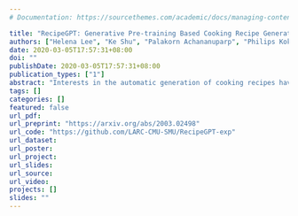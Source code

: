 ```yaml
---
# Documentation: https://sourcethemes.com/academic/docs/managing-content/

title: "RecipeGPT: Generative Pre-training Based Cooking Recipe Generation and Evaluation System"
authors: ["Helena Lee", "Ke Shu", "Palakorn Achananuparp", "Philips Kokoh Prasetyo", "Yue Liu", "Ee-Peng Lim", "Lav R. Varshney"]
date: 2020-03-05T17:57:31+08:00
doi: ""
publishDate: 2020-03-05T17:57:31+08:00
publication_types: ["1"]
abstract: "Interests in the automatic generation of cooking recipes have been growing steadily over the past few years thanks to a large amount of online cooking recipes. We present RecipeGPT, a novel online recipe generation and evaluation system. The system provides two modes of text generations: (1) instruction generation from given recipe title and ingredients; and (2) ingredient generation from recipe title and cooking instructions. Its back-end text generation module comprises a generative pre-trained language model GPT-2 fine-tuned on a large cooking recipe dataset. Moreover, the recipe evaluation module allows the users to conveniently inspect the quality of the generated recipe contents and store the results for future reference. RecipeGPT can be accessed online at https://recipegpt.org/."
tags: []
categories: []
featured: false
url_pdf:
url_preprint: "https://arxiv.org/abs/2003.02498"
url_code: "https://github.com/LARC-CMU-SMU/RecipeGPT-exp"
url_dataset:
url_poster:
url_project:
url_slides:
url_source:
url_video:
projects: []
slides: ""
---
```

